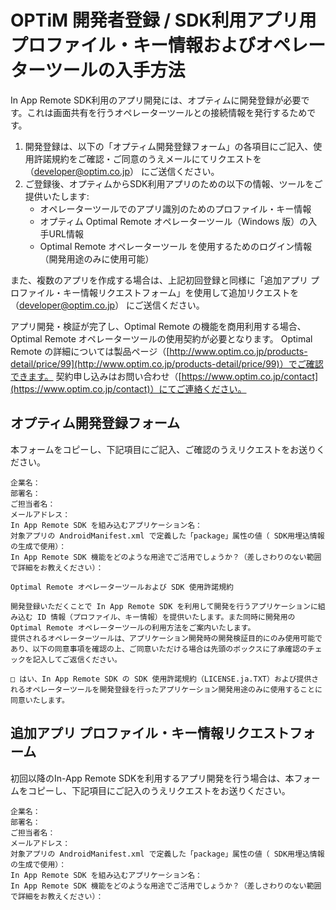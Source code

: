 ﻿# OPTiM 開発者登録 / SDK利用アプリ用プロファイル・キー情報およびオペレーターツールの入手方法

In App Remote SDK利用のアプリ開発には、オプティムに開発登録が必要です。これは画面共有を行うオペレーターツールとの接続情報を発行するためです。
 1. 開発登録は、以下の「オプティム開発登録フォーム」の各項目にご記入、使用許諾規約をご確認・ご同意のうえメールにてリクエストを （[developer@optim.co.jp](developer@optim.co.jp)） にご送信ください。
 2. ご登録後、オプティムからSDK利用アプリのための以下の情報、ツールをご提供いたします:
     - オペレーターツールでのアプリ識別のためのプロファイル・キー情報
     - オプティム Optimal Remote オペレーターツール（Windows 版）の入手URL情報
     - Optimal Remote オペレーターツール を使用するためのログイン情報（開発用途のみに使用可能）

また、複数のアプリを作成する場合は、上記初回登録と同様に「追加アプリ プロファイル・キー情報リクエストフォーム」を使用して追加リクエストを（[developer@optim.co.jp](developer@optim.co.jp)） にご送信ください。

アプリ開発・検証が完了し、Optimal Remote の機能を商用利用する場合、Optimal Remote オペレーターツールの使用契約が必要となります。
Optimal Remote の詳細については製品ページ（[http://www.optim.co.jp/products-detail/price/99](http://www.optim.co.jp/products-detail/price/99)）でご確認できます。
契約申し込みはお問い合わせ（[https://www.optim.co.jp/contact](https://www.optim.co.jp/contact)）にてご連絡ください。


## オプティム開発登録フォーム

本フォームをコピーし、下記項目にご記入、ご確認のうえリクエストをお送りください。

```
企業名：
部署名：
ご担当者名：
メールアドレス：
In App Remote SDK を組み込むアプリケーション名：
対象アプリの AndroidManifest.xml で定義した「package」属性の値（ SDK用埋込情報の生成で使用）：
In App Remote SDK 機能をどのような用途でご活用でしょうか？（差しさわりのない範囲で詳細をお教えください）：

Optimal Remote オペレーターツールおよび SDK 使用許諾規約

開発登録いただくことで In App Remote SDK を利用して開発を行うアプリケーションに組み込む ID 情報（プロファイル、キー情報）を提供いたします。また同時に開発用の Optimal Remote オペレーターツールの利用方法をご案内いたします。
提供されるオペレーターツールは、アプリケーション開発時の開発検証目的にのみ使用可能であり、以下の同意事項を確認の上、ご同意いただける場合は先頭のボックスに了承確認のチェックを記入してご返信ください。
 
□ はい、In App Remote SDK の SDK 使用許諾規約（LICENSE.ja.TXT）および提供されるオペレーターツールを開発登録を行ったアプリケーション開発用途のみに使用することに同意いたします。

```

## 追加アプリ プロファイル・キー情報リクエストフォーム

初回以降のIn-App Remote SDKを利用するアプリ開発を行う場合は、本フォームをコピーし、下記項目にご記入のうえリクエストをお送りください。

```
企業名：
部署名：
ご担当者名：
メールアドレス：
対象アプリの AndroidManifest.xml で定義した「package」属性の値（ SDK用埋込情報の生成で使用）：
In App Remote SDK を組み込むアプリケーション名：
In App Remote SDK 機能をどのような用途でご活用でしょうか？（差しさわりのない範囲で詳細をお教えください）：  

```

